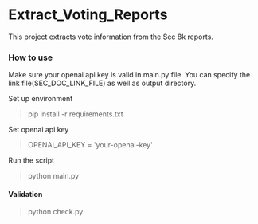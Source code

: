 # Extract_Voting_Reports


This project extracts vote information from the Sec 8k reports.


### How to use


Make sure your openai api key is valid in main.py file.
You can specify the link file(SEC_DOC_LINK_FILE) as well as output directory.

Set up environment

> pip install -r requirements.txt

Set openai api key
> OPENAI_API_KEY = 'your-openai-key'

Run the script

> python main.py

#### Validation

> python check.py